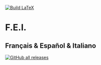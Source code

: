 [![Build LaTeX](https://github.com/winsphinx/fei/actions/workflows/latex-building.yml/badge.svg)](https://github.com/winsphinx/fei/actions/workflows/latex-building.yml)

# F.E.I.

## Français & Español & Italiano

[![GitHub all releases](https://img.shields.io/github/downloads/winsphinx/fei/total)](https://github.com/winsphinx/fei/releases/download/latest/fei.pdf)
